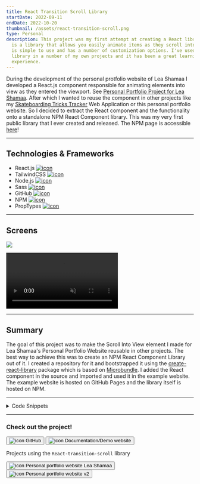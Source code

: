 ```yaml
---
title: React Transition Scroll Library
startDate: 2022-09-11
endDate: 2022-10-20
thumbnail: /assets/react-transition-scroll.png
type: Personal
description: This project was my first attempt at creating a React library. It
  is a library that allows you easily animate items as they scroll into view. It
  is simple to use and has a number of customization options. I've used the
  library in a number of my own projects and it has been a great learning
  experience.
---
```

During the development of the personal protfolio website of Lea Shamaa I developed a React.js component responsible for animating elements into view as they entered the viewport. See [Personal Portfolio Project for Lea Shamaa](/projects/2022-02-21_portfolio_lea). After which I wanted to reuse the component in other projects like my [Skateboarding Tricks Tracker](/projects/2022-11-09_skateboard-tricks-tracker) Web Application or this personal portfolio website. So I decided to extract the React component and the functionality onto a standalone NPM React Component library. This was my very first public library that I ever created and released. The NPM page is accessible [here](https://www.npmjs.com/package/react-transition-scroll)!

- - -

## Technologies & Frameworks

<ul class="icon-list">
<li>React.js <a href="https://react.dev/"><img src="/assets/react.png" alt="icon"></a></li>
<li>TailwindCSS <a href="https://tailwindcss.com/"><img src="/assets/tailwindcss.png" alt="icon"></a></li>
<li>Node.js <a href="https://nodejs.org/en"><img src="/assets/nodejs.png" alt="icon"></a></li>
<li>Sass <a href="https://sass-lang.com/"><img src="/assets/sass.png" alt="icon"></a></li>
<li>GitHub <a href="https://github.com/"><img src="/assets/github.png" alt="icon"></a></li>
<li>NPM <a href="https://www.npmjs.com/"><img src="/assets/npm.png" alt="icon"></a></li>
<li>PropTypes <a href="https://github.com/facebook/prop-types"><img src="/assets/proptypes.png" alt="icon"></a></li>
</ul>

- - -

## Screens

<div class="images-grid">
<img src="/assets/react-transition-scroll_1.png" />
</div>

<video autoplay muted loop playsinline controls src="/assets/react-transition-scroll_2.webm"></video>

- - -

## Summary

The goal of this project was to make the Scroll Into View element I made for Lea Shamaa's Personal Portfolio Website reusable in other projects. The best way to achieve this was to create an NPM React Component Library out of it. I created a repository for it and bootstrapped it using the [create-react-library](https://www.npmjs.com/package/create-react-library) package which is based on [Microbundle](https://github.com/developit/microbundle). I added the React component in the source and imported and used it in the example website. The example website is hosted on GitHub Pages and the library itself is hosted on NPM.

- - -

<details >
<summary>Code Snippets</summary>
<div>

The following are some code snippets of component code that is powerful, demonstrates good coding practices and that I'm proud of. The snippets demonstrate clean, concise and powerful code. *(Code has been compacted in some cases).*

**Library Index.js**\
This code snippet shows the code of the react-transition-scroll library itself. It contains the code to listen to intersections of the to animate elements with the viewport to change the styling facilitating the default transitions or the ones chosen by the developer. Using React PropTypes all props are communicated to the developer for easy integration with your project.

```jsx
let TransitionScrollTypes = (TransitionScroll.propTypes = {
  threshold: PropTypes.number, // The percentage of the element that needs to be in view before the animation is triggered
  reAnimate: PropTypes.bool, // Whether the element will animate again once it is scrolled out of view and back in
  children: PropTypes.node.isRequired, // The element to animate, and it's children
  callBackBefore: PropTypes.func, // A callback to be called when the element is in view
  callBackAfter: PropTypes.func, // A callback to be called when the element is in view
  baseStyle: PropTypes.object, // The base style of the element
  hiddenStyle: PropTypes.object, // The style of the element when it is not intersecting with the page
  showStyle: PropTypes.object, // The style of the element when it is intersecting with the page
  className: PropTypes.string, // Additional class names to be added to the element
});

TransitionScroll.defaultProps = {
  threshold: 0,
  reAnimate: false,
  callBackBefore: (entry) => {},
  callBackAfter: (entry) => {},
  baseStyle: {},
  hiddenStyle: {
    opacity: 0.5,
    translate: "0 12px",
    filter: "blur(4px)",
  },
  showStyle: {
    opacity: 1,
    translate: "0 0",
    filter: "none",
  },
  className: "",
};

/**
 *
 * Use this component to wrap your content with, and it will apply the hiddenStyle
 * when the element is not intersecting with the page. When the element comes into
 * view, the showStyle will be applied and the element will animate between the two.
 * You can configure all styles using the appropriate props. And some default styles
 * are provided for you to use. You can also alter the percentage of the element
 * that needs to be in view before the animation is triggered, and whether the element
 * will animate again once it is scrolled out of view and back in. A callback can be set
 * to be called when the element is in view. This could be used to lazy load images too!
 *
 * @type {React.FC<InferProps<TransitionScrollTypes>>}
 * @returns {JSX.Element} - The element to animate, and it's children
 *
 * Author: Jan-Willem van Bremen
 * Website: https://jwvbremen.nl/
 * Language: javascript
 *
 */

function TransitionScroll({
  threshold = 0,
  reAnimate = false,
  children,
  callBackBefore = (entry) => {},
  callBackAfter = (entry) => {},
  baseStyle = {},
  hiddenStyle = {
    opacity: 0.5,
    translate: "0 12px",
    filter: "blur(4px)",
  },
  showStyle = {
    opacity: 1,
    translate: "0 0",
    filter: "none",
  },
  className = "",
}) {
  const elementRef = React.createRef();
  const [style, setStyle] = useState(Object.assign({}, baseStyle, hiddenStyle));
  const [didCallBack, setDidCallBack] = useState(false);

  useEffect(() => {
    const options = {
      root: null,
      rootMargin: "0px",
      threshold: threshold / 100,
    };

    let observer;

    if ("IntersectionObserver" in window) {
      observer = new IntersectionObserver(
        (entries, observer) =>
          entries.forEach((entry) => {
            if (entry.isIntersecting) {
              setStyle(Object.assign({}, baseStyle, showStyle));
              if (!reAnimate) {
                observer.unobserve(entry.target);
              }
              if (!didCallBack) {
                callBackBefore(entry);
                const transitionDuration = getComputedStyle(entry.target).transitionDuration.replace("s", "") * 1000;
                setTimeout(() => callBackAfter(entry), transitionDuration);
                setDidCallBack(true);
              }
            } else {
              setStyle(Object.assign({}, baseStyle, hiddenStyle));
              setDidCallBack(false);
            }
          }),
        options,
      );

      observer.observe(elementRef.current);
    } else {
      setStyle(Object.assign({}, baseStyle, showStyle));
    }

    return () => observer?.disconnect();
  }, []);

  return (
    <div ref={elementRef} style={style} className={`${styles.baseStyle} ${className}`}>
      {children}
    </div>
  );
}
```

**Example usage code**\
These code snippets demonstrate how to use the React-transition-scroll library in your React application.

Zero config example, library comes with sane defaults for fade-in animations.

```jsx
<TransitionScroll>
  <div> {...elementToAnimate} </div>
</TransitionScroll>
```

More advanced configuration example

```jsx
 <TransitionScroll
            reAnimate
            baseStyle={{ marginBlock: "4em" }}
            hiddenStyle={{ opacity: 0.2, translate: "84px 0" }}
            showStyle={{ opacity: 0.8 }}
            threshold={50}
            callBackBefore={(entry) => alert("CallBackBefore" + JSON.stringify(entry))}
            callBackAfter={(entry) => alert("CallBackAfter" + JSON.stringify(entry))}
            className="customClass"
            >
    <div> {...elementToAnimate} </div>
</TransitionScroll>

```

</div>
</details>

- - -

### Check out the project!

[<button>![icon](/assets/github.png) GitHub</button>](https://github.com/alianza/react-transition-scroll)
[<button>![icon](/assets/react-transition-scroll_1.png) Documentation/Demo website</button>](https://alianza.github.io/react-transition-scroll/)

Projects using the `React-transition-scroll` library

[<button>![icon](/assets/portfolio_lea.png) Personal portfolio website Lea Shamaa</button>](https://leashamaa.nl/)
[<button>![icon](/assets/jwvbremen.nl_5.png) Personal portfolio website v2</button>](https://jwvbremen.nl/)